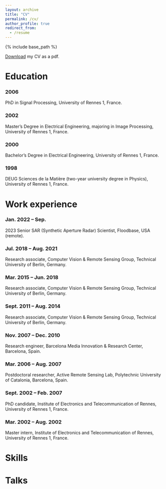 ```yaml
---
layout: archive
title: "CV"
permalink: /cv/
author_profile: true
redirect_from:
  - /resume
---
```


{% include base_path %}

[Download](https://odhondt.github.io/files/cv_dhondt_2024.pdf) my CV as a pdf.

Education
======
### 2006  
PhD in Signal Processing, University of Rennes 1, France.  
### 2002
Master’s Degree in Electrical Engineering, majoring in Image Processing, University of Rennes 1, France.  
### 2000  
Bachelor’s Degree in Electrical Engineering, University of Rennes 1, France.  
### 1998  
DEUG Sciences de la Matière (two-year university degree in Physics), University of Rennes 1, France.  

Work experience
======
### Jan. 2022 – Sep. 
2023 Senior SAR (Synthetic Aperture Radar) Scientist, Floodbase, USA (remote).

### Jul. 2018 – Aug. 2021
Research associate, Computer Vision & Remote Sensing Group, Technical University of Berlin, Germany.

### Mar. 2015 – Jun. 2018
Research associate, Computer Vision & Remote Sensing Group, Technical University of Berlin, Germany.

### Sept. 2011 – Aug. 2014
Research associate, Computer Vision & Remote Sensing Group, Technical University of Berlin, Germany.

### Nov. 2007 – Dec. 2010
Research engineer, Barcelona Media Innovation & Research Center, Barcelona, Spain.

### Mar. 2006 – Aug. 2007
Postdoctoral researcher, Active Remote Sensing Lab, Polytechnic University of Catalonia, Barcelona, Spain.

### Sept. 2002 – Feb. 2007
PhD candidate, Institute of Electronics and Telecommunication of Rennes, University of Rennes 1, France.

### Mar. 2002 – Aug. 2002
Master intern, Institute of Electronics and Telecommunication of Rennes, University of Rennes 1, France.

  
Skills
======


Talks
======

  